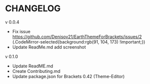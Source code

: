 CHANGELOG
=====================

v 0.0.4

* Fix issue https://github.com/Denisov21/EarthThemeForBrackets/issues/2
(.CodeMirror-selected{background:rgb(91, 104, 173) !important;})
* Update ReadMe.md add screenshot

v 0.1.0

* Update ReadME.md
* Create Contributing.md
* Update package.json for Brackets 0.42 (Theme-Editor)
